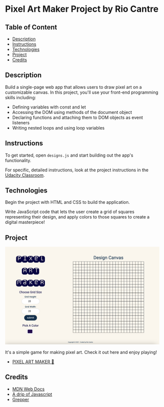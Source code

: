 # Pixel Art Maker Project by Rio Cantre

## Table of Content

- [Description](#description)
- [Instructions](#instructions)
- [Technologies](#technologies)
- [Project](#project)
- [Credits](#credits)

## Description

Build a single-page web app that allows users to draw pixel art on a customizable canvas.
In this project, you'll use your front-end programming skills including:

- Defining variables with const and let
- Accessing the DOM using methods of the document object
- Declaring functions and attaching them to DOM objects as event listeners
- Writing nested loops and using loop variables

## Instructions

To get started, open `designs.js` and start building out the app's functionality.

For specific, detailed instructions, look at the project instructions in the [Udacity Classroom](https://classroom.udacity.com/me).

## Technologies

Begin the project with HTML and CSS to build the application.

Write JavaScript code that lets the user create a grid of squares representing their design, and apply colors to those squares to create a digital masterpiece!

## Project

![preview](/images/preview.png)

It's a simple game for making pixel art. Check it out here and enjoy playing!

- [PIXEL ART MAKER 🎨 ](https://priceless-lewin-510280.netlify.app/)

## Credits

- [MDN Web Docs](https://developer.mozilla.org/en-US/)
- [A drip of Javascript](http://adripofjavascript.com/blog/drips/object-equality-in-javascript.html)
- [Grepper](https://www.codegrepper.com/code-examples/javascript/double+click+event+in+javascript)
